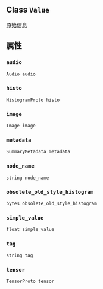 

## Class  `Value` 
原始信息

## 属性


###  `audio` 
 `Audio audio` 

###  `histo` 
 `HistogramProto histo` 

###  `image` 
 `Image image` 

###  `metadata` 
 `SummaryMetadata metadata` 

###  `node_name` 
 `string node_name` 

###  `obsolete_old_style_histogram` 
 `bytes obsolete_old_style_histogram` 

###  `simple_value` 
 `float simple_value` 

###  `tag` 
 `string tag` 

###  `tensor` 
 `TensorProto tensor` 

